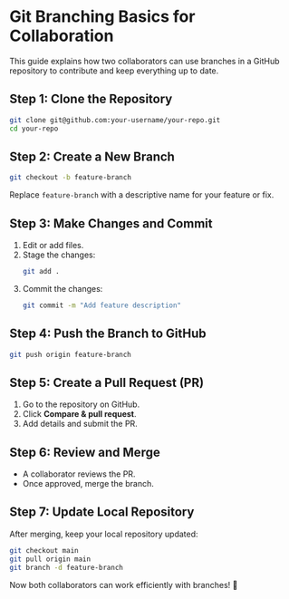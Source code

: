# Git Branching Basics for Collaboration

This guide explains how two collaborators can use branches in a GitHub repository to contribute and keep everything up to date.

## Step 1: Clone the Repository
```bash
git clone git@github.com:your-username/your-repo.git
cd your-repo
```

## Step 2: Create a New Branch
```bash
git checkout -b feature-branch
```
Replace `feature-branch` with a descriptive name for your feature or fix.

## Step 3: Make Changes and Commit
1. Edit or add files.
2. Stage the changes:
   ```bash
   git add .
   ```
3. Commit the changes:
   ```bash
   git commit -m "Add feature description"
   ```

## Step 4: Push the Branch to GitHub
```bash
git push origin feature-branch
```

## Step 5: Create a Pull Request (PR)
1. Go to the repository on GitHub.
2. Click **Compare & pull request**.
3. Add details and submit the PR.

## Step 6: Review and Merge
- A collaborator reviews the PR.
- Once approved, merge the branch.

## Step 7: Update Local Repository
After merging, keep your local repository updated:
```bash
git checkout main
git pull origin main
git branch -d feature-branch
```

Now both collaborators can work efficiently with branches! 🚀

